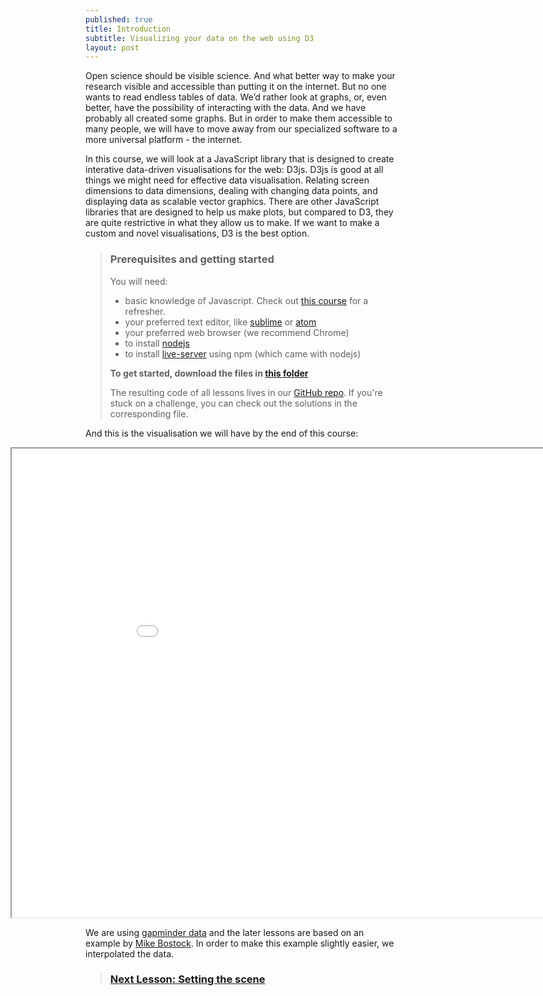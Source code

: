 ```yaml
---
published: true
title: Introduction
subtitle: Visualizing your data on the web using D3
layout: post
---
```


Open science should be visible science. And what better
way to make your research visible and accessible than putting it on the
internet. But no one wants to read endless tables of data. We’d rather
look at graphs, or, even better, have the possibility of interacting with the data.
And we have probably all created some graphs. But in order to make them
accessible to many people, we will have to move away from our specialized
software to a more universal platform - the internet.

In this course, we will look at a JavaScript library that is designed to create interative data-driven visualisations for the web: D3js.
D3js is good at all things we might need for effective data visualisation. Relating screen dimensions to data dimensions, dealing with changing data points, and displaying data as scalable vector graphics. There are other JavaScript libraries that are designed to help us make plots, but compared to D3, they are quite restrictive in what they allow us to make. If we want to make a custom and novel visualisations, D3 is the best option.

> ### Prerequisites and getting started
>
> You will need:
> * basic knowledge of Javascript. Check out [this course](../web-course/) for a refresher.
> * your preferred text editor, like [sublime](https://www.sublimetext.com/) or [atom](https://atom.io/)
> * your preferred web browser (we recommend Chrome)
> * to install [nodejs](https://nodejs.org/en/download/)
> * to install [live-server](https://www.npmjs.com/package/live-server) using npm (which came with nodejs)
>
> **To get started, download the files in [this folder](./getting_started.zip)**
>
> The resulting code of all lessons lives in our [GitHub repo](https://github.com/RobIsaTeam/courses/tree/master/_course_2_d3/code). If you're stuck on a challenge, you can check out the solutions in the corresponding file.

And this is the visualisation we will have by the end of this course:
<iframe style="position: relative; left: -120px; overflow: hidden;" scrolling='no' src="code/final.html" width="1000" height="750"></iframe>

We are using [gapminder data](http://gapminder.org) and the later lessons are based on an example by [Mike Bostock](http://bost.ocks.org/mike/nations/). In order to make this example slightly easier, we interpolated the data.

> ### [Next Lesson: Setting the scene](./2-setup)

